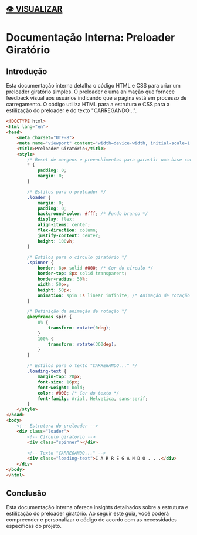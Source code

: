 ## [👁️ VISUALIZAR](https://hcadeveloper.github.io/Preloader-Girat-rio/)

# Documentação Interna: Preloader Giratório

## Introdução

Esta documentação interna detalha o código HTML e CSS para criar um preloader giratório simples. O preloader é uma animação que fornece feedback visual aos usuários indicando que a página está em processo de carregamento. O código utiliza HTML para a estrutura e CSS para a estilização do preloader e do texto "CARREGANDO...".

```html
<!DOCTYPE html>
<html lang="en">
<head>
    <meta charset="UTF-8">
    <meta name="viewport" content="width=device-width, initial-scale=1.0">
    <title>Preloader Giratório</title>
    <style>
        /* Reset de margens e preenchimentos para garantir uma base consistente */
        * {
            padding: 0;
            margin: 0;
        }

        /* Estilos para o preloader */
        .loader {
            margin: 0;
            padding: 0;
            background-color: #fff; /* Fundo branco */
            display: flex;
            align-items: center;
            flex-direction: column;
            justify-content: center;
            height: 100vh;
        }

        /* Estilos para o círculo giratório */
        .spinner {
            border: 8px solid #000; /* Cor do círculo */
            border-top: 8px solid transparent;
            border-radius: 50%;
            width: 50px;
            height: 50px;
            animation: spin 1s linear infinite; /* Animação de rotação */
        }

        /* Definição da animação de rotação */
        @keyframes spin {
            0% {
                transform: rotate(0deg);
            }
            100% {
                transform: rotate(360deg);
            }
        }

        /* Estilos para o texto "CARREGANDO..." */
        .loading-text {
            margin-top: 20px;
            font-size: 16px;
            font-weight: bold;
            color: #000; /* Cor do texto */
            font-family: Arial, Helvetica, sans-serif;
        }
    </style>
</head>
<body>
    <!-- Estrutura do preloader -->
    <div class="loader">
        <!-- Círculo giratório -->
        <div class="spinner"></div>
        
        <!-- Texto "CARREGANDO..." -->
        <div class="loading-text">C A R R E G A N D O . . .</div>
    </div>
</body>
</html>
```

## Conclusão

Esta documentação interna oferece insights detalhados sobre a estrutura e estilização do preloader giratório. Ao seguir este guia, você poderá compreender e personalizar o código de acordo com as necessidades específicas do projeto.
